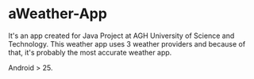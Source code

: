 # aWeather-App
It's an app created for Java Project at AGH University of Science and Technology. This weather app uses 3 weather providers and because of that, it's probably the most accurate weather app.

Android > 25.
